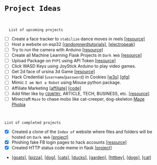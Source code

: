 # `Project Ideas`

<br>

      List of upcoming projects

- [ ] Create a face tracker to `stabilize` dance moves in reels [[resource]](https://www.geeksforgeeks.org/opencv-python-program-face-detection/)
- [ ] Host a website on esp32 [[randomnerdtutorials]](https://randomnerdtutorials.com/esp32-web-server-arduino-ide/), [[electropeak]](https://electropeak.com/learn/create-a-web-server-w-esp32/)
- [ ] Try to run the camera with Arduino [[resource]](https://www.walmart.com/ip/Tebru-Camera-Module-DIY-Video-System-USB-Camera-Module-For-Raspberry/315911835)
- [ ] Create all Machine Learning Flask Projects in `Dark Web` [[resource]](https://machinelearningprojects.net/flask-projects/)
- [ ] Upload Package on `PYPI` using API Token [[resource]](https://www.youtube.com/watch?v=adpZGQUYWOc)
- [ ] Click WASD Keys using JoyStick Arduino to play video games.
- [ ] Get 2d face of ursina 3d Game [[resource]](https://www.google.com/search?rlz=1C1CHBF_enIN1057IN1057&oq=get+2d+face+of+ursina+3d&gs_lcrp=EgZjaHJvbWUyBggAEEUYOTIHCAEQABiABDIHCAIQABiABDIHCAMQABiABDIHCAQQABiABDIHCAUQABiABDIHCAYQABiABDIHCAcQABiABDIHCAgQABiABDIICAkQABgWGB7SAQkxMjY0MWowajeoAgCwAgA&sourceid=chrome&ie=UTF-8&mstk=AUzJOiviUUsNCqeU_uicgYhnhhZJc-paXrOGCCdlgben6NcuTKccUbSNJSo4-SBLPQMRmhCzQDndkqNHela35xhKCiWXXZDBIsRKv8kUsJfhjyFNVKT1nwjOU-GRtorhSMwKV4fLuUbaoZh50VcfIKviKGM57RKao9KmrWfSdneOIWw9&csuir=1&cs=0&csui=1&gsas=1&q=get%202d%20face%20of%20ursina%203d&ved=2ahUKEwjZyuzGy9SCAxVESWwGHYbVAQMQrukKKAB6BAgFEBI&csuio=2&csuip=18)
- [ ] Hack Credential (`username`/`password`) in Cookies [[w3s]](https://www.w3schools.com/js/js_cookies.asp) [[gfg]](https://www.geeksforgeeks.org/flask-cookies/)
- [ ] Mimic `I am Not a Robot` using Mouse python package.
- [ ] Affiliate Marketing [[affiliate]](https://affiliate-program.amazon.in/home) [[code]](https://twitter.com/imvickykumar999/status/1743946896685809712)
- [ ] Add filter like by [`COUNTRY`](https://imvickykumar999.pythonanywhere.com/), ARTICLE, TECH, BUSINESS, etc. [[resource]](https://newsapi.org/v2/top-headlines?country=in&apiKey=5f69434d32434ea8bdb16b347f71cca2)
- [ ] Minecraft `Maze` to chase mobs like cat-creeper, dog-skeleton [Maze Phobia](https://www.youtube.com/watch?v=q97Y5-V0wBk)

<br>

    List of completed projects

- [x] Created a clone of the `Index of` website where files and folders will be hosted on `Dark Web` [[project]](https://github.com/imvickykumar999/Flask-XAMPP-Onion-Host/blob/92148a8b3877a00c7ac084303bda8daa0f1a0280/Projects/Index%20of/VicksTor.py#L2)
- [x] Phishing fake FB login pages to hack accounts [[resource]](https://facebookphishingtutorial.pythonanywhere.com/)
- [x] Created HTTP status code meme in flask [[project]](https://github.com/imvickykumar999/http-cat-meme)
- [[goats]](https://httpgoats.com/404.jpg), [[pizza]](https://http.pizza/404.jpg), [[dog]](https://http.dog/404.jpg), [[cats]](https://httpcats.com/404.jpg), [[ducks]](https://httpducks.com/404.jpg), [[garden]](https://http.garden/404.jpg), [[httbey]](https://httbey.com/images/404.gif), [[dogs]](https://httpstatusdogs.com/img/404.jpg), [[cat]](https://http.cat/404.jpg)
